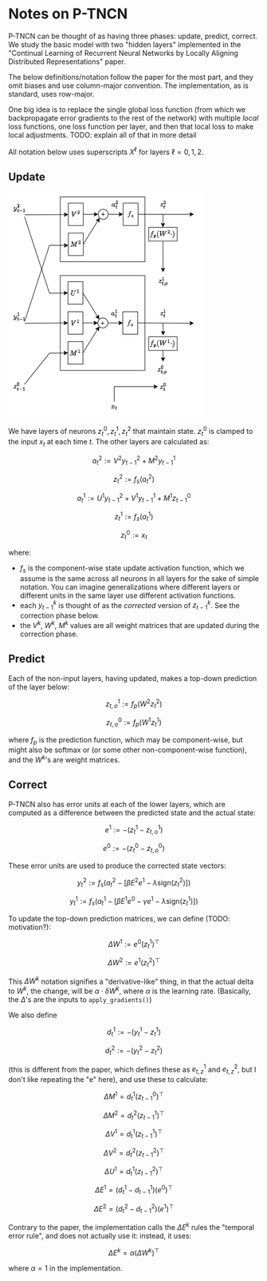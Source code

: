 # Notes on P-TNCN

P-TNCN can be thought of as having three phases: update, predict, correct. We study the basic model with two "hidden layers" implemented in the "Continual Learning of Recurrent Neural Networks by Locally Aligning Distributed Representations" paper.

The below definitions/notation follow the paper for the most part, and they omit biases and use column-major convention. The implementation, as is standard, uses row-major.

One big idea is to replace the single global loss function (from which we backpropagate error gradients to the rest of the network) with multiple *local* loss functions, one loss function per layer, and then that local loss to make local adjustments. TODO: explain all of that in more detail

All notation below uses superscripts $X^{\ell}$ for layers $\ell = 0, 1, 2$.

## Update

![P-TNCN state update](ptncn-state-update.png)

We have layers of neurons $z_t^0, z_t^1, z_t^2$ that maintain state. $z_t^0$ is clamped to the input $x_t$ at each time $t$. The other layers are calculated as:

$$a_t^2 := V^2 y_{t-1}^2 + M^2 y_{t-1}^1$$

$$z_t^2 := f_s(a_t^2)$$

$$a_t^1 := U^1 y_{t-1}^2 + V^1 y_{t-1}^1 + M^1 z_{t-1}^0$$

$$z_t^1 := f_s(a_t^1)$$

$$z_t^0 := x_t$$

where:

 - $f_s$ is the component-wise state update activation function, which we assume is the same across all neurons in all layers for the sake of simple notation. You can imagine generalizations where different layers or different units in the same layer use different activation functions.
 - each $y_{t-1}^k$ is thought of as the *corrected* version of $z_{t-1}^k$. See the correction phase below.
 - the $V^k$, $W^k$, $M^k$ values are all weight matrices that are updated during the correction phase.

## Predict

Each of the non-input layers, having updated, makes a top-down prediction of the layer below:

$$z_{t,o}^1 := f_p(W^2 z_t^2)$$

$$z_{t,o}^0 := f_p(W^1 z_t^1)$$

where $f_p$ is the prediction function, which may be component-wise, but might also be softmax or (or some other non-component-wise function), and the $W^k$'s are weight matrices.

## Correct

P-TNCN also has error units at each of the lower layers, which are computed as a difference between the predicted state and the actual state:

$$e^1 := -(z_t^1 - z_{t,o}^1)$$

$$e^0 := -(z_t^0 - z_{t,o}^0)$$

These error units are used to produce the corrected state vectors:

$$y_t^2 := f_s(a_t^2 - [ \beta E^2 e^1 - \lambda \text{sign}(z_t^2) ])$$

$$y_t^1 := f_s(a_t^1 - [\beta E^1 e^0 - \gamma e^1 - \lambda \text{sign}(z_t^1)] )$$

To update the top-down prediction matrices, we can define (TODO: motivation?):

$$\Delta W^1 := e^0 (z_t^1)^\top$$

$$\Delta W^2 := e^1 (z_t^2)^\top$$

This $\Delta W^k$ notation signifies a "derivative-like" thing, in that the actual delta to $W^k$, the change, will be $\alpha \cdot \delta W^k$, where $\alpha$ is the learning rate. (Basically, the $\Delta$'s are the inputs to `apply_gradients()`)

We also define

$$d_t^1 := - (y_t^1 - z_t^1)$$

$$d_t^2 := - (y_t^2 - z_t^2)$$

(this is different from the paper, which defines these as $e^1_{t,z}$ and $e^2_{t,z}$, but I don't like repeating the "e" here), and use these to calculate:

$$\Delta M^1 = d_t^1 (z_{t-1}^0)^\top$$

$$\Delta M^2 = d_t^2 (z_{t-1}^1)^\top$$

$$\Delta V^1 = d_t^1 (z_{t-1}^1)^\top$$

$$\Delta V^2 = d_t^2 (z_{t-1}^2)^\top$$

$$\Delta U^1 = d_t^1 (z_{t-1}^2)^\top$$

$$\Delta E^1 = (d_t^1 - d_{t-1}^1)(e^0)^\top$$

$$\Delta E^2 = (d_t^2 - d_{t-1}^2)(e^1)^\top$$

Contrary to the paper, the implementation calls the $\Delta E^k$ rules the "temporal error rule", and does not actually use it: instead, it uses:

$$\Delta E^k = \alpha (\Delta W^k)^\top$$

where $\alpha = 1$ in the implementation.